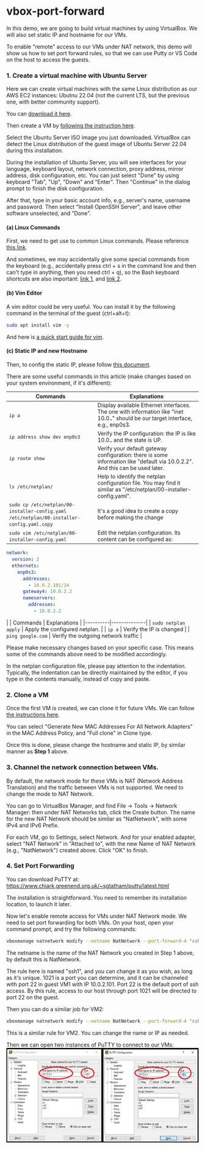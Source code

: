 # vbox-port-forward

In this demo, we are going to build virtual machines by using VirtualBox. We will also set static IP and hostname for our VMs. 

To enable "remote" access to our VMs under NAT network, this demo will show us how to set port forward rules, so that we can use Putty or VS Code on the host to access the guests.

### 1. Create a virtual machine with Ubuntu Server

Here we can create virtual machines with the same Linux distribution as our AWS EC2 instances: Ubutnu 22.04 (not the current LTS, but the previous one, with better community support).

You can [download it here](https://releases.ubuntu.com/jammy/ubuntu-22.04.5-live-server-amd64.iso).

Then create a VM by [following the instruction here](https://www.virtualbox.org/manual/ch01.html#create-vm-wizard).

Select the Ubuntu Server ISO image you just downloaded. VirtualBox can detect the Linux distribution of the guest image of Ubuntu Server 22.04 during this installation.

During the installation of Ubuntu Server, you will see interfaces for your language, keyboard layout, network connection, proxy address, mirror address, disk configuration, etc. You can just select "Done" by using keyboard "Tab", "Up", "Down" and "Enter". Then "Continue" in the dialog prompt to finish the disk configuration.

After that, type in your basic account info, e.g., server's name, username and password. Then select "Install OpenSSH Server", and leave other software unselected, and "Done".

#### (a) Linux Commands

First, we need to get use to common Linux commands. Please reference [this link](https://linuxconfig.org/linux-commands-cheat-sheet).

And sometimes, we may accidentally give some special commands from the keyboard (e.g., accidentally press ctrl + s in the command line and then can't type in anything, then you need ctrl + q), so the Bash keyboard shortcuts are also important: [link 1](https://ss64.com/bash/syntax-keyboard.html), and [link 2](https://www.enlinux.com/bash-keyboard-shortcuts/).


#### (b) Vim Editor

A vim editor could be very useful. You can install it by the following command in the terminal of the guest (ctrl+alt+t):

```bash
sudo apt install vim -y
```

And here is [a quick start guide for vim](https://opensource.com/article/19/3/getting-started-vim).


#### (c) Static IP and new Hostname

Then, to config the static IP, please follow [this document](https://ubuntu.com/server/docs/network-configuration).


There are some useful commands in this article (make changes based on your system environment, if it's different):

| Commands | Explanations |
|----------|--------------|
| `ip a` | Display available Ethernet interfaces. The one with information like "inet 10.0.***.***" should be our target interface, e.g., enp0s3. |
| `ip address show dev enp0s3` | Verify the IP configuration: the IP is like 10.0.***.*** and the state is UP. |
| `ip route show` | Verify your default gateway configuration: there is some information like "default via 10.0.2.2". And this can be used later. |
| `ls /etc/netplan/` | Help to identify the netplan configuration file. You may find it similar as "/etc/netplan/00-installer-config.yaml". |
| `sudo cp /etc/netplan/00-installer-config.yaml /etc/netplan/00-installer-config.yaml.copy` | It's a good idea to create a copy before making the change |
| `sudo vim /etc/netplan/00-installer-config.yaml` | Edit the netplan configuration. Its content can be configured as: 

```yaml
network:
  version: 2
  ethernets:
    enp0s3:
      addresses:
        - 10.0.2.101/24
      gateway4: 10.0.2.2
      nameservers:
        addresses:
          - 10.0.2.2
```
|
| Commands | Explanations |
|----------|--------------|
| `sudo netplan apply` | Apply the configured netplan. |
| `ip a` | Verify the IP is changed |
| `ping google.com` | Verify the outgoing network traffic |

Please make necessary changes based on your specific case. This means some of the commands above need to be modified accordingly.

In the netplan configuration file, please pay attention to the indentation. Typically, the indentation can be directly maintained by the editor, if you type in the contents manually, instead of copy and paste.

### 2. Clone a VM
Once the first VM is created, we can clone it for future VMs. We can follow [the instructions here](https://www.virtualbox.org/manual/ch01.html#clone).

You can select "Generate New MAC Addresses For All Network Adapters" in the MAC Address Policy, and "Full clone" in Clone type.

Once this is done, please change the hostname and static IP, by similar manner as **Step 1** above.

### 3. Channel the network connection between VMs.

By default, the network mode for these VMs is NAT (Network Address Translation) and the traffic between VMs is not supported. We need to change the mode to NAT Network.

You can go to VirtualBox Manager, and find File -> Tools -> Network Manager: then under NAT Networks tab, click the Create button. The name for the new NAT Network should be similar as "NatNetwork", with some IPv4 and IPv6 Prefix.

For each VM, go to Settings, select Network. And for your enabled adapter, select "NAT Network" in "Attached to", with the new Name of NAT Network (e.g., "NatNetwork") created above. Click "OK" to finish.

### 4. Set Port Forwarding

You can download PuTTY at:
https://www.chiark.greenend.org.uk/~sgtatham/putty/latest.html

The installation is straightforward. You need to remember its installation location, to launch it later.

Now let's enable remote access for VMs under NAT Network mode. We need to set port forwarding for both VMs. On your host, open your command prompt, and try the following commands:

```bash
vboxmanage natnetwork modify --netname NatNetwork --port-forward-4 "ssh1:tcp:[]:1021:[10.0.2.101]:22"
```

The netname is the name of the NAT Network you created in Step 1 above, by default this is NatNetwork.

The rule here is named "ssh1", and you can change it as you wish, as long as it's unique. 1021 is a port you can determine, and it can be channeled with port 22 in guest VM1 with IP 10.0.2.101. Port 22 is the default port of ssh access. By this rule, access to our host through port 1021 will be directed to port 22 on the guest.

Then you can do a similar job for VM2:

```bash
vboxmanage natnetwork modify --netname NatNetwork --port-forward-4 "ssh2:tcp:[]:1022:[10.0.2.102]:22"
```

This is a similar rule for VM2. You can change the name or IP as needed.

Then we can open two instances of PuTTY to connect to our VMs:
![diagram](putty.png)